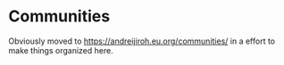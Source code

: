 # Communities

Obviously moved to <https://andreijiroh.eu.org/communities/> in a effort to make things organized here.
